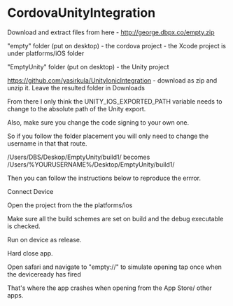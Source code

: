 # CordovaUnityIntegration

Download and extract files from here - http://george.dbpx.co/empty.zip

"empty" folder (put on desktop) - the cordova project - the Xcode project is under platforms/iOS folder

"EmptyUnity" folder (put on desktop) - the Unity project

https://github.com/yasirkula/UnityIonicIntegration - download as zip and unzip it. Leave the resulted folder in Downloads 

From there I only think the UNITY_IOS_EXPORTED_PATH variable needs to change to the absolute path of the Unity export.

Also, make sure you change the code signing to your own one.

So if you follow the folder placement you will only need to change the username in that that route.

/Users/DBS/Deskop/EmptyUnity/build1/ becomes /Users/%YOURUSERNAME%/Desktop/EmptyUnity/build1/

Then you can follow the instructions below to reproduce the errror.
 
Connect Device 

Open the project from the the platforms/ios 

Make sure all the build schemes are set on build and the debug executable is checked. 

Run on device as release. 

Hard close app. 

Open safari and navigate to "empty://" to simulate opening tap once when the deviceready has fired

That's where the app crashes when opening from the App Store/ other apps.
